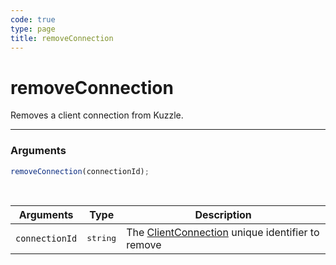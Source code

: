 ```yaml
---
code: true
type: page
title: removeConnection
---
```


# removeConnection



Removes a client connection from Kuzzle.

---

### Arguments

```js
removeConnection(connectionId);
```

<br/>

| Arguments      | Type              | Description                                                                                    |
| -------------- | ----------------- | ---------------------------------------------------------------------------------------------- |
| `connectionId` | <pre>string</pre> | The [ClientConnection](/core/2/protocols/api/context/clientconnection) unique identifier to remove |
